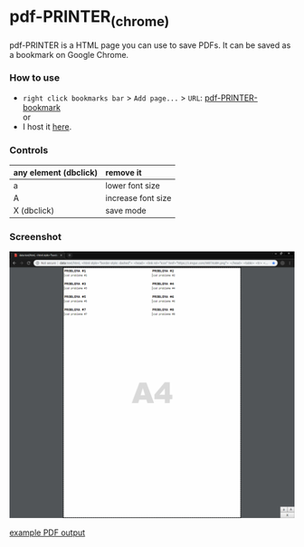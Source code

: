 # pdf-PRINTER<sub>(chrome)</sub>
pdf-PRINTER is a HTML page you can use to save PDFs. It can be saved as a bookmark on Google Chrome.

### How to use
* `right click bookmarks bar` > `Add page...` > `URL`: [pdf-PRINTER-bookmark](https://raw.githubusercontent.com/daniel-barbu/pdf-PRINTER/master/pdf-PRINTER-bookmark)  
or
* I host it [here](https://daniel-barbu.cf/files/pdf-PRINTER.html).

### Controls
| any element (dbclick) | remove it          |
|:----------------------|:-------------------|
| a                     | lower font size    |
| A                     | increase font size |
| X (dbclick)           | save mode          |

### Screenshot
![screenshot.png not loaded correctly](/screenshot.png)

[example PDF output](https://github.com/daniel-barbu/pdf-PRINTER/blob/master/output.pdf)

